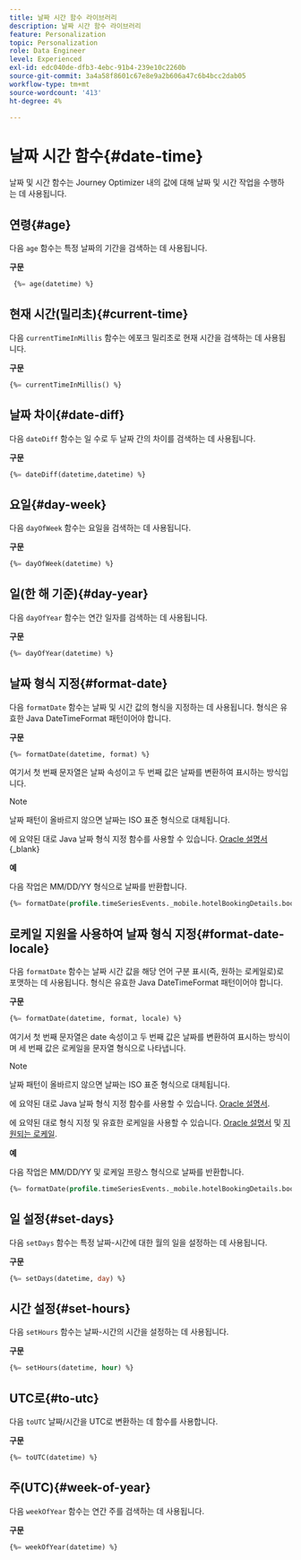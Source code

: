 ```yaml
---
title: 날짜 시간 함수 라이브러리
description: 날짜 시간 함수 라이브러리
feature: Personalization
topic: Personalization
role: Data Engineer
level: Experienced
exl-id: edc040de-dfb3-4ebc-91b4-239e10c2260b
source-git-commit: 3a4a58f8601c67e8e9a2b606a47c6b4bcc2dab05
workflow-type: tm+mt
source-wordcount: '413'
ht-degree: 4%

---
```


# 날짜 시간 함수{#date-time}

날짜 및 시간 함수는 Journey Optimizer 내의 값에 대해 날짜 및 시간 작업을 수행하는 데 사용됩니다.

## 연령{#age}

다음 `age` 함수는 특정 날짜의 기간을 검색하는 데 사용됩니다.

**구문**

```sql
 {%= age(datetime) %}
```

<!--
**Example**

The following operation gets the value of the identity map for the key `example@example.com`.

```sql
 {%= age(datetime) %}
```
-->

## 현재 시간(밀리초){#current-time}

다음 `currentTimeInMillis` 함수는 에포크 밀리초로 현재 시간을 검색하는 데 사용됩니다.

**구문**

```sql
{%= currentTimeInMillis() %}
```

<!--
**Example**

The following operation gets all the keys for the map `identityMap`.

```sql
{%= keys(identityMap) %}
```
-->

## 날짜 차이{#date-diff}

다음 `dateDiff` 함수는 일 수로 두 날짜 간의 차이를 검색하는 데 사용됩니다.

**구문**

```sql
{%= dateDiff(datetime,datetime) %}
```

<!--
**Example**

The following operation gets all the values for the map `identityMap`.

```sql
{%= values(identityMap) %}
```
-->


## 요일{#day-week}

다음 `dayOfWeek` 함수는 요일을 검색하는 데 사용됩니다.

**구문**

```sql
{%= dayOfWeek(datetime) %}
```

<!--
**Example**

The following operation gets all the values for the map `identityMap`.

```sql
{%= values(identityMap) %}
```
-->

## 일(한 해 기준){#day-year}

다음 `dayOfYear` 함수는 연간 일자를 검색하는 데 사용됩니다.

**구문**

```sql
{%= dayOfYear(datetime) %}
```

<!--
**Example**

The following operation gets all the values for the map `identityMap`.

```sql
{%= values(identityMap) %}
```
-->

## 날짜 형식 지정{#format-date}

다음 `formatDate` 함수는 날짜 및 시간 값의 형식을 지정하는 데 사용됩니다. 형식은 유효한 Java DateTimeFormat 패턴이어야 합니다.

**구문**

```sql
{%= formatDate(datetime, format) %}
```

여기서 첫 번째 문자열은 날짜 속성이고 두 번째 값은 날짜를 변환하여 표시하는 방식입니다.

>[!NOTE]
>
> 날짜 패턴이 올바르지 않으면 날짜는 ISO 표준 형식으로 대체됩니다.
>
> 에 요약된 대로 Java 날짜 형식 지정 함수를 사용할 수 있습니다. [Oracle 설명서](https://docs.oracle.com/javase/8/docs/api/java/time/format/DateTimeFormatter.html){_blank}

**예**

다음 작업은 MM/DD/YY 형식으로 날짜를 반환합니다.

```sql
{%= formatDate(profile.timeSeriesEvents._mobile.hotelBookingDetails.bookingDate, "MM/dd/YY") %}
```

## 로케일 지원을 사용하여 날짜 형식 지정{#format-date-locale}

다음 `formatDate` 함수는 날짜 시간 값을 해당 언어 구분 표시(즉, 원하는 로케일로)로 포맷하는 데 사용됩니다. 형식은 유효한 Java DateTimeFormat 패턴이어야 합니다.

**구문**

```sql
{%= formatDate(datetime, format, locale) %}
```

여기서 첫 번째 문자열은 date 속성이고 두 번째 값은 날짜를 변환하여 표시하는 방식이며 세 번째 값은 로케일을 문자열 형식으로 나타냅니다.

>[!NOTE]
>
> 날짜 패턴이 올바르지 않으면 날짜는 ISO 표준 형식으로 대체됩니다.
>
> 에 요약된 대로 Java 날짜 형식 지정 함수를 사용할 수 있습니다. [Oracle 설명서](https://docs.oracle.com/javase/8/docs/api/java/time/format/DateTimeFormatter.html).
>
> 에 요약된 대로 형식 지정 및 유효한 로케일을 사용할 수 있습니다. [Oracle 설명서](https://docs.oracle.com/javase/8/docs/api/java/util/Locale.html) 및 [지원되는 로케일](https://www.oracle.com/java/technologies/javase/jdk11-suported-locales.html).


**예**

다음 작업은 MM/DD/YY 및 로케일 프랑스 형식으로 날짜를 반환합니다.

```sql
{%= formatDate(profile.timeSeriesEvents._mobile.hotelBookingDetails.bookingDate, "MM/DD/YY", "fr_FR") %}
```

## 일 설정{#set-days}

다음 `setDays` 함수는 특정 날짜-시간에 대한 월의 일을 설정하는 데 사용됩니다.

**구문**

```sql
{%= setDays(datetime, day) %}
```

<!--
**Example**

The following operation gets all the values for the map `identityMap`.

```sql
{%= values(identityMap) %}
```
-->

## 시간 설정{#set-hours}

다음 `setHours` 함수는 날짜-시간의 시간을 설정하는 데 사용됩니다.

**구문**

```sql
{%= setHours(datetime, hour) %}
```

<!--
**Example**

The following operation gets all the values for the map `identityMap`.

```sql
{%= values(identityMap) %}
```
-->


## UTC로{#to-utc}

다음 `toUTC` 날짜/시간을 UTC로 변환하는 데 함수를 사용합니다.


**구문**

```sql
{%= toUTC(datetime) %}
```

<!--
**Example**

The following operation gets all the values for the map `identityMap`.

```sql
{%= values(identityMap) %}
```
-->


## 주(UTC){#week-of-year}

다음 `weekOfYear` 함수는 연간 주를 검색하는 데 사용됩니다.

**구문**

```sql
{%= weekOfYear(datetime) %}
```

<!--
**Example**

The following operation gets all the values for the map `identityMap`.

```sql
{%= values(identityMap) %}
```
-->